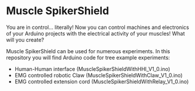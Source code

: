 # Muscle SpikerShield

You are in control... literally! Now you can control machines and electronics of your Arduino projects with the electrical activity of your muscles! What will you create?

Muscle SpikerShield can be used for numerous experiments. In this repository you will find Arduino code for tree example experiments: 
 - Human-Human interface (MuscleSpikerShieldWithHHI_V1_0.ino)
 - EMG controlled robotic Claw (MuscleSpikerShieldWithClaw_V1_0.ino)
 - EMG controlled extension cord (MuscleSpikerShieldWithRelay_V1_0.ino)
 

 
 
 
